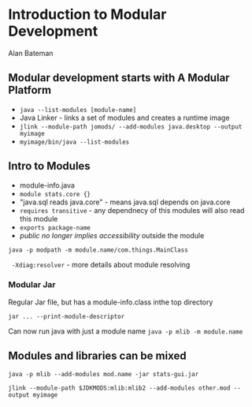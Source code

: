 # Introduction to Modular Development
Alan Bateman 

## Modular development starts with A Modular Platform

 * `java --list-modules [module-name]`
 * Java Linker - links a set of modules and creates a runtime image
 * `jlink --module-path jomods/ --add-modules java.desktop --output myimage`
 * `myimage/bin/java --list-modules`
 
## Intro to Modules

 * module-info.java
 * `module stats.core {}`
 * "java.sql reads java.core" - means java.sql depends on java.core
 * `requires transitive` - any dependnecy of this modules will also read this module
 * `exports package-name`
 * *public no longer implies accessibility* outside the module

` java -p modpath -m module.name/com.things.MainClass `

` -Xdiag:resolver` - more details about module resolving

### Modular Jar
Regular Jar file, but has a module-info.class inthe top directory

`jar ... --print-module-descriptor`

Can now run java with just a module name
`java -p mlib -m module.name`

## Modules and libraries can be mixed
`java -p mlib --add-modules mod.name -jar stats-gui.jar`

`jlink --module-path $JDKMODS:mlib:mlib2 --add-modules other.mod --output myimage`
